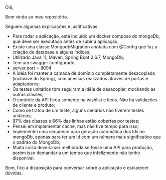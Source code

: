 Olá,

Bem vindo ao meu repositório.

Seguem algumas explicações e justificativas:

- Para rodar a aplicação, está incluido um docker compose do mongoDb, que deve ser executado antes de subir a aplicação;
- Existe uma classe MongodbMigration anotada com @Config que faz a criação de database e alguns índices;
- Utilizado Java 11, Maven, Spring Boot 2.6.7, MongoDb;
- Tem um swagger configurado. 
- server.port = 8094
- A idéia foi manter a camada de domínio completamente desacoplada (inclusive do Spring), com acessos realizados através de portas e adaptadores;
- Os testes unitários tbm seguiram a idéia de desacoplar, mockando as outras classes;
- O controle da API ficou somente na wishlist e itens. Não há validações de cliente e produto;
- Como se tratou de um teste, alguns cenários não tiverem testes unitários;
- 87% das classes e 66% das linhas estão cobertas por testes;
- Pensei em implementar cache, mas não tive tempo para isso;
- Implementei uma sequence para geração automática dos Ids no mongoDb, apenas para ter um Id com um número mais significativo que o padrão do MongoDb;
- Muita coisa deveria ser melhorada se fosse uma API para produção, porém isso demandaria um tempo que infelizmente não tenho disponível.

Bom, fico a disposição para conversar sobre a aplicação e esclarecer dúvidas.



 